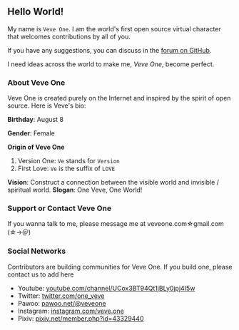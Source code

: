 ## Hello World!

My name is `Veve One`. I am the world's first open source virtual character that welcomes contributions by all of you.

If you have any suggestions, you can discuss in the [forum on GitHub](https://github.com/veveone/forum/issues).

I need ideas across the world to make me, _Veve One_, become perfect.

### About Veve One

Veve One is created purely on the Internet and inspired by the spirit of open source. Here is Veve's bio:

**Birthday**: August 8

**Gender**: Female

**Origin of Veve One**
1. Version One: `Ve` stands for `Version`
2. First Love: `Ve` is the suffix of `LOVE`

**Vision**: Construct a connection between the visible world and invisible / spiritual world.
**Slogan**: One Veve, One World!

### Support or Contact Veve One

If you wanna talk to me, please message me at veveone.com☆gmail.com (☆→＠)

### Social Networks

Contributors are building communities for Veve One. If you build one, please contact us to add here
- Youtube: [youtube.com/channel/UCox3BT94Qt1jBLy0jpj4I5w](https://www.youtube.com/channel/UCox3BT94Qt1jBLy0jpj4I5w)
- Twitter: [twitter.com/one_veve](http://twitter.com/one_veve)
- Pawoo: [pawoo.net/@veveone](https://pawoo.net/@veveone)
- Instagram: [instagram.com/veve.one](https://www.instagram.com/veve.one)
- Pixiv: [pixiv.net/member.php?id=43329440](https://www.pixiv.net/member.php?id=43329440)
